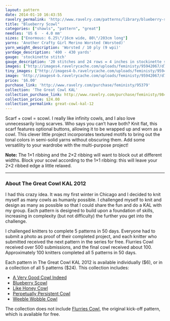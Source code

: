 ```yaml
---
layout: pattern
date: 2014-01-10 16:43:55
ravelry_permalink: 'http://www.ravelry.com/patterns/library/blueberry-scowl'
title: "Blueberry Scowl"
categories: ["shawls", "pattern", "great"]
needles: 'US 6  - 4.0 mm'
sizes: ["Enormous: 6.25\"/16cm wide, 80\"/203cm long"]
yarns: 'Another Crafty Girl Merino Worsted (Worsted)'
yarn_weight_description: 'Worsted / 10 ply (9 wpi)'
yardage_description: '400 - 430 yards'
gauge: 'stockinette stitch'
gauge_description: '20 stitches and 24 rows = 4 inches in stockinette stitch'
images: ["http://images4.ravelrycache.com/uploads/feministy/95942067/d7c3982_medium.jpg", "http://images4-b.ravelrycache.com/uploads/feministy/95942049/d7c3902_medium.jpg", "http://images4.ravelrycache.com/uploads/feministy/95942089/d7c4122_medium.jpg", "http://images4-d.ravelrycache.com/uploads/feministy/95942119/d7c3873_medium.jpg"]
tiny_images: ["http://images4-b.ravelrycache.com/uploads/feministy/95942067/d7c3982_square.jpg", "http://images4-d.ravelrycache.com/uploads/feministy/95942049/d7c3902_square.jpg", "http://images4.ravelrycache.com/uploads/feministy/95942089/d7c4122_square.jpg", "http://images4-b.ravelrycache.com/uploads/feministy/95942119/d7c3873_square.jpg"]
image: 'http://images4-b.ravelrycache.com/uploads/feministy/95942067/d7c3982_square.jpg'
price: '$6.00'
purchase_link: 'http://www.ravelry.com/purchase/feministy/95379'
collection: 'The Great Cowl KAL'
collection_purchase_link: http://www.ravelry.com/purchase/feministy/98461 
collection_price: $24.00 
collection_permalink: great-cowl-kal-12 
---
```

<p>Scarf + cowl = scowl. I really like infinity cowls, and I also love unnecessarily long scarves. Who says you can’t have both? Knit flat, this scarf features optional buttons, allowing it to be wrapped up and worn as a cowl. This clever little project incorporates textured motifs to bring out the tonal colors in semi-solid yarns without obscuring them. Add some versatility to your wardrobe with the multi-purpose project!</p>

<p><strong>Note:</strong> The 1×1 ribbing and the 2×2 ribbing will want to block out at different widths. Block your scowl according to the 1×1 ribbing: this will leave your 2×2 ribbed edge a little relaxed.</p>
<hr />
<h3 id='about_the_great_cowl_kal_2012'>About The Great Cowl KAL 2012</h3>

<p>I had this crazy idea. It was my first winter in Chicago and I decided to knit myself as many cowls as humanly possible. I challenged myself to knit and design as many as possible so that I could share the fun and do a KAL with my group. Each pattern is designed to build upon a foundation of skills, increasing in complexity (but not difficulty) the further you get into the challenge.</p>

<p>I challenged knitters to complete 5 patterns in 50 days. Everyone had to submit a photo as proof of their completed project, and each knitter who submitted received the next pattern in the series for free. Flurries Cowl received over 500 submissions, and the final cowl received about 100. Approximately 100 knitters completed all 5 patterns in 50 days.</p>

<p>Each pattern in The Great Cowl KAL 2012 is available individually ($6), or in a collection of all 5 patterns ($24). This collection includes:</p>

<ul>
<li><a href='http://www.ravelry.com/patterns/library/a-very-good-cowl-indeed'>A Very Good Cowl Indeed</a></li>

<li><a href='http://www.ravelry.com/patterns/library/blueberry-scowl'>Blueberry Scowl</a></li>

<li><a href='http://www.ravelry.com/patterns/library/like-honey-cowl'>Like Honey Cowl</a></li>

<li><a href='http://www.ravelry.com/patterns/library/perpetually-persistent-cowl'>Perpetually Persistent Cowl</a></li>

<li><a href='http://www.ravelry.com/patterns/library/weeble-wobble-cowl'>Weeble Wobble Cowl</a></li>
</ul>

<p>The collection does not include <a href='http://www.ravelry.com/patterns/library/flurries-cowl'>Flurries Cowl</a>, the original kick-off pattern, which is available for free.</p>